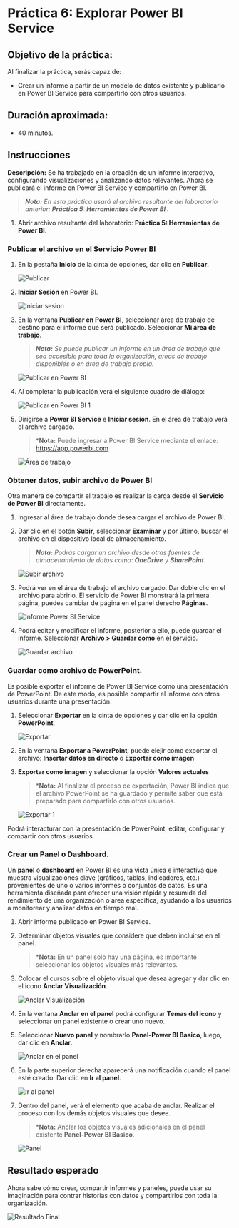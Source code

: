 # Práctica 6: Explorar Power BI Service

## Objetivo de la práctica:
Al finalizar la práctica, serás capaz de:
- Crear un informe a partir de un modelo de datos existente y publicarlo en Power BI Service para compartirlo con otros usuarios.

## Duración aproximada:
- 40 minutos.

## Instrucciones 
<!-- Proporciona pasos detallados sobre cómo configurar y administrar sistemas, implementar soluciones de software, realizar pruebas de seguridad, o cualquier otro escenario práctico relevante para el campo de la tecnología de la información -->
**Descripción:** Se ha trabajado en la creación de un informe interactivo, configurando visualizaciones y analizando datos relevantes. Ahora se publicará el informe en Power BI Service y compartirlo en Power BI.
> ***Nota:** En esta práctica usará el archivo resultante del laboratorio anterior: **Práctica 5: Herramientas de Power BI .***

1. Abrir archivo resultante del laboratorio: **Práctica 5: Herramientas de Power BI.**

### Publicar el archivo en el Servicio Power BI
1. En la pestaña **Inicio** de la cinta de opciones, dar clic en **Publicar**.

    ![Publicar](/images/Capitulo6/img1.png)

2. **Iniciar Sesión** en Power BI.
    
    ![Iniciar sesion](/images/Capitulo6/img2.png)

3. En la ventana **Publicar en Power BI**, seleccionar área de trabajo de destino para el informe que será publicado. Seleccionar **Mi área de trabajo**.
    >***Nota:** Se puede publicar un informe en un área de trabajo que sea accesible para toda la organización, áreas de trabajo disponibles o en área de trabajo propia.*

    ![Publicar en Power BI](/images/Capitulo6/img3.png)

4. Al completar la publicación verá el siguiente cuadro de diálogo:
    
    ![Publicar en Power BI 1](/images/Capitulo6/img4.png)

5. Dirigirse a **Power BI Service** e **Iniciar sesión**. En el área de trabajo verá el archivo cargado.
    >***Nota:** Puede ingresar a Power BI Service mediante el enlace: https://app.powerbi.com

    ![Área de trabajo](/images/Capitulo6/img5.png)

### Obtener datos, subir archivo de Power BI
Otra manera de compartir el trabajo es realizar la carga desde el **Servicio de Power BI** directamente.

1. Ingresar al área de trabajo donde desea cargar el archivo de Power BI.
2. Dar clic en el botón **Subir**, seleccionar **Examinar** y por último, buscar el archivo en el dispositivo local de almacenamiento.
    >***Nota:** Podrás cargar un archivo desde otras fuentes de almacenamiento de datos como: **OneDrive** y **SharePoint***.

    ![Subir archivo](/images/Capitulo6/img6.png)

3. Podrá ver en el área de trabajo el archivo cargado. Dar doble clic en el archivo para abrirlo. El servicio de Power BI monstrará la primera página, puedes cambiar de página en el panel derecho **Páginas**.

    ![Informe Power BI Service](/images/Capitulo6/img7.png)

4. Podrá editar y modificar el informe, posterior a ello, puede guardar el informe. Seleccionar **Archivo > Guardar como** en el servicio.

    ![Guardar archivo](/images/Capitulo6/img8.png)

### Guardar como archivo de PowerPoint.
Es posible exportar el informe de Power BI Service como una presentación de PowerPoint. De este modo, es posible compartir el informe con otros usuarios durante una presentación.

1. Seleccionar **Exportar** en la cinta de opciones y dar clic en la opción **PowerPoint**.

    ![Exportar](/images/Capitulo6/img9.png)

2. En la ventana **Exportar a PowerPoint**, puede elejir como exportar el archivo: **Insertar datos en directo** o **Exportar como imagen**
3. **Exportar como imagen** y seleccionar la opción **Valores actuales**
    >***Nota:** Al finalizar el proceso de exportación, Power BI indica que el archivo PowerPoint se ha guardado y permite saber que está preparado para compartirlo con otros usuarios.

    ![Exportar 1](/images/Capitulo6/img10.png)

Podrá interacturar con la presentación de PowerPoint, editar, configurar y compartir con otros usuarios.

### Crear un Panel o Dashboard.
Un **panel** o **dashboard** en Power BI es una vista única e interactiva que muestra visualizaciones clave (gráficos, tablas, indicadores, etc.) provenientes de uno o varios informes o conjuntos de datos. Es una herramienta diseñada para ofrecer una visión rápida y resumida del rendimiento de una organización o área específica, ayudando a los usuarios a monitorear y analizar datos en tiempo real.

1. Abrir informe publicado en Power BI Service.
2. Determinar objetos visuales que considere que deben incluirse en el panel.
    >***Nota:** En un panel solo hay una página, es importante seleccionar los objetos visuales más relevantes.
3. Colocar el cursos sobre el objeto visual que desea agregar y dar clic en el icono **Anclar Visualización**.

    ![Anclar Visualización](/images/Capitulo6/img11.png)

4. En la ventana **Anclar en el panel** podrá configurar **Temas del icono** y seleccionar un panel existente o crear uno nuevo.
5. Seleccionar **Nuevo panel** y nombrarlo **Panel-Power BI Basico**, luego, dar clic en **Anclar**.

    ![Anclar en el panel](/images/Capitulo6/img12.png)

6. En la parte superior derecha aparecerá una notificación cuando el panel esté creado. Dar clic en **Ir al panel**.

    ![Ir al panel](/images/Capitulo6/img13.png)

7. Dentro del panel, verá el elemento que acaba de anclar. Realizar el proceso con los demás objetos visuales que desee. 
    >***Nota:** Anclar los objetos visuales adicionales en el panel existente **Panel-Power BI Basico**.

    ![Panel](/images/Capitulo6/img14.png)

## Resultado esperado
Ahora sabe cómo crear, compartir informes y paneles, puede usar su imaginación para contrar historias con datos y compartirlos con toda la organización.

![Resultado Final](/images/Capitulo6/img15.png)


